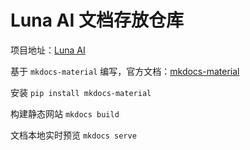 # Luna AI 文档存放仓库

项目地址：[Luna AI](https://github.com/Ikaros-521/AI-Vtuber)  

基于 `mkdocs-material` 编写，官方文档：[mkdocs-material](//squidfunk.github.io/mkdocs-material/getting-started/)  
    
安装 `pip install mkdocs-material`  

构建静态网站 `mkdocs build`  

文档本地实时预览 `mkdocs serve`  
